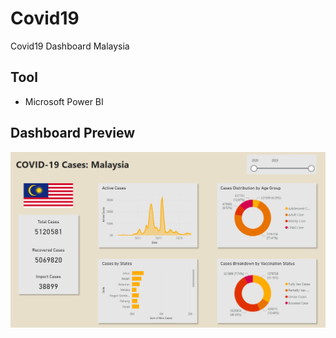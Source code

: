 # Covid19

Covid19 Dashboard Malaysia

## Tool

- Microsoft Power BI

## Dashboard Preview

![Dashboard](Dashboard_Preview.png)
